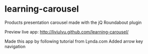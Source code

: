 # learning-carousel
Products presentation carousel made with the jQ Roundabout plugin

Preview live app:
http://liviulvu.github.com/learning-carousel/

Made this app by following tutorial from Lynda.com
Added arrow key navigation
